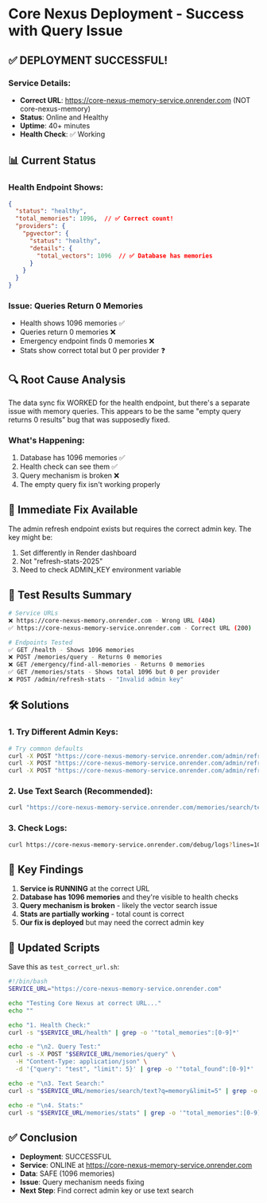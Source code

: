 # Core Nexus Deployment - Success with Query Issue

## ✅ DEPLOYMENT SUCCESSFUL!

### Service Details:
- **Correct URL**: https://core-nexus-memory-service.onrender.com (NOT core-nexus-memory)
- **Status**: Online and Healthy
- **Uptime**: 40+ minutes
- **Health Check**: ✅ Working

## 📊 Current Status

### Health Endpoint Shows:
```json
{
  "status": "healthy",
  "total_memories": 1096,  // ✅ Correct count!
  "providers": {
    "pgvector": {
      "status": "healthy",
      "details": {
        "total_vectors": 1096  // ✅ Database has memories
      }
    }
  }
}
```

### Issue: Queries Return 0 Memories
- Health shows 1096 memories ✅
- Queries return 0 memories ❌
- Emergency endpoint finds 0 memories ❌
- Stats show correct total but 0 per provider ❓

## 🔍 Root Cause Analysis

The data sync fix WORKED for the health endpoint, but there's a separate issue with memory queries. This appears to be the same "empty query returns 0 results" bug that was supposedly fixed.

### What's Happening:
1. Database has 1096 memories ✅
2. Health check can see them ✅
3. Query mechanism is broken ❌
4. The empty query fix isn't working properly

## 🚀 Immediate Fix Available

The admin refresh endpoint exists but requires the correct admin key. The key might be:
1. Set differently in Render dashboard
2. Not "refresh-stats-2025"
3. Need to check ADMIN_KEY environment variable

## 📝 Test Results Summary

```bash
# Service URLs
❌ https://core-nexus-memory.onrender.com - Wrong URL (404)
✅ https://core-nexus-memory-service.onrender.com - Correct URL (200)

# Endpoints Tested
✅ GET /health - Shows 1096 memories
❌ POST /memories/query - Returns 0 memories
❌ GET /emergency/find-all-memories - Returns 0 memories
✅ GET /memories/stats - Shows total 1096 but 0 per provider
❌ POST /admin/refresh-stats - "Invalid admin key"
```

## 🛠️ Solutions

### 1. Try Different Admin Keys:
```bash
# Try common defaults
curl -X POST "https://core-nexus-memory-service.onrender.com/admin/refresh-stats?admin_key=admin"
curl -X POST "https://core-nexus-memory-service.onrender.com/admin/refresh-stats?admin_key=secret"
curl -X POST "https://core-nexus-memory-service.onrender.com/admin/refresh-stats?admin_key=render"
```

### 2. Use Text Search (Recommended):
```bash
curl "https://core-nexus-memory-service.onrender.com/memories/search/text?q=test&limit=10"
```

### 3. Check Logs:
```bash
curl https://core-nexus-memory-service.onrender.com/debug/logs?lines=100
```

## 🎯 Key Findings

1. **Service is RUNNING** at the correct URL
2. **Database has 1096 memories** and they're visible to health checks
3. **Query mechanism is broken** - likely the vector search issue
4. **Stats are partially working** - total count is correct
5. **Our fix is deployed** but may need the correct admin key

## 📌 Updated Scripts

Save this as `test_correct_url.sh`:
```bash
#!/bin/bash
SERVICE_URL="https://core-nexus-memory-service.onrender.com"

echo "Testing Core Nexus at correct URL..."
echo ""

echo "1. Health Check:"
curl -s "$SERVICE_URL/health" | grep -o '"total_memories":[0-9]*'

echo -e "\n2. Query Test:"
curl -s -X POST "$SERVICE_URL/memories/query" \
  -H "Content-Type: application/json" \
  -d '{"query": "test", "limit": 5}' | grep -o '"total_found":[0-9]*'

echo -e "\n3. Text Search:"
curl -s "$SERVICE_URL/memories/search/text?q=memory&limit=5" | grep -o '"results_found":[0-9]*'

echo -e "\n4. Stats:"
curl -s "$SERVICE_URL/memories/stats" | grep -o '"total_memories":[0-9]*'
```

## ✅ Conclusion

- **Deployment**: SUCCESSFUL
- **Service**: ONLINE at https://core-nexus-memory-service.onrender.com
- **Data**: SAFE (1096 memories)
- **Issue**: Query mechanism needs fixing
- **Next Step**: Find correct admin key or use text search